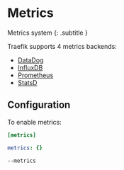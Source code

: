 # Metrics
Metrics system
{: .subtitle }

Traefik supports 4 metrics backends:

- [DataDog](./datadog.md)
- [InfluxDB](./influxdb.md)
- [Prometheus](./prometheus.md)
- [StatsD](./statsd.md)

## Configuration

To enable metrics:

```toml tab="File (TOML)"
[metrics]
```

```yaml tab="File (YAML)"
metrics: {}
```

```bash tab="CLI"
--metrics
```
